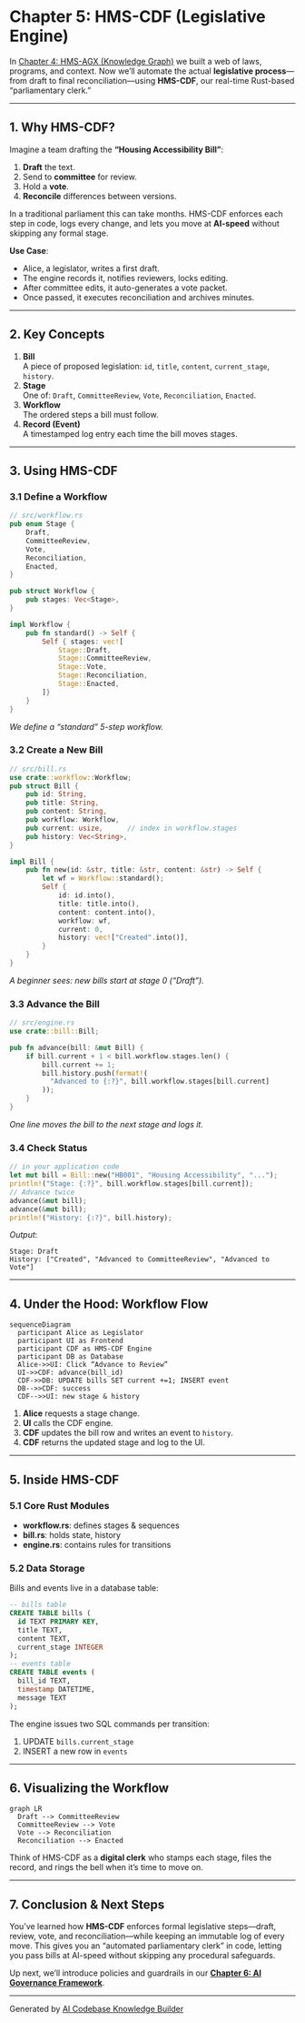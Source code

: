 # Chapter 5: HMS-CDF (Legislative Engine)

In [Chapter 4: HMS-AGX (Knowledge Graph)](04_hms_agx__knowledge_graph__.md) we built a web of laws, programs, and context. Now we’ll automate the actual **legislative process**—from draft to final reconciliation—using **HMS-CDF**, our real-time Rust-based “parliamentary clerk.”

---

## 1. Why HMS-CDF?

Imagine a team drafting the **“Housing Accessibility Bill”**:

1. **Draft** the text.  
2. Send to **committee** for review.  
3. Hold a **vote**.  
4. **Reconcile** differences between versions.  

In a traditional parliament this can take months. HMS-CDF enforces each step in code, logs every change, and lets you move at **AI-speed** without skipping any formal stage.

**Use Case**:  
- Alice, a legislator, writes a first draft.  
- The engine records it, notifies reviewers, locks editing.  
- After committee edits, it auto-generates a vote packet.  
- Once passed, it executes reconciliation and archives minutes.

---

## 2. Key Concepts

1. **Bill**  
   A piece of proposed legislation: `id`, `title`, `content`, `current_stage`, `history`.
2. **Stage**  
   One of: `Draft`, `CommitteeReview`, `Vote`, `Reconciliation`, `Enacted`.
3. **Workflow**  
   The ordered steps a bill must follow.
4. **Record (Event)**  
   A timestamped log entry each time the bill moves stages.

---

## 3. Using HMS-CDF

### 3.1 Define a Workflow

```rust
// src/workflow.rs
pub enum Stage {
    Draft,
    CommitteeReview,
    Vote,
    Reconciliation,
    Enacted,
}

pub struct Workflow {
    pub stages: Vec<Stage>,
}

impl Workflow {
    pub fn standard() -> Self {
        Self { stages: vec![
            Stage::Draft,
            Stage::CommitteeReview,
            Stage::Vote,
            Stage::Reconciliation,
            Stage::Enacted,
        ]}
    }
}
```
_We define a “standard” 5-step workflow._

### 3.2 Create a New Bill

```rust
// src/bill.rs
use crate::workflow::Workflow;
pub struct Bill {
    pub id: String,
    pub title: String,
    pub content: String,
    pub workflow: Workflow,
    pub current: usize,      // index in workflow.stages
    pub history: Vec<String>,
}

impl Bill {
    pub fn new(id: &str, title: &str, content: &str) -> Self {
        let wf = Workflow::standard();
        Self {
            id: id.into(),
            title: title.into(),
            content: content.into(),
            workflow: wf,
            current: 0,
            history: vec!["Created".into()],
        }
    }
}
```
_A beginner sees: new bills start at stage 0 (“Draft”)._

### 3.3 Advance the Bill

```rust
// src/engine.rs
use crate::bill::Bill;

pub fn advance(bill: &mut Bill) {
    if bill.current + 1 < bill.workflow.stages.len() {
        bill.current += 1;
        bill.history.push(format!(
          "Advanced to {:?}", bill.workflow.stages[bill.current]
        ));
    }
}
```
_One line moves the bill to the next stage and logs it._

### 3.4 Check Status

```rust
// in your application code
let mut bill = Bill::new("HB001", "Housing Accessibility", "...");
println!("Stage: {:?}", bill.workflow.stages[bill.current]);
// Advance twice
advance(&mut bill);
advance(&mut bill);
println!("History: {:?}", bill.history);
```
_Output_:  
```
Stage: Draft
History: ["Created", "Advanced to CommitteeReview", "Advanced to Vote"]
```

---

## 4. Under the Hood: Workflow Flow

```mermaid
sequenceDiagram
  participant Alice as Legislator
  participant UI as Frontend
  participant CDF as HMS-CDF Engine
  participant DB as Database
  Alice->>UI: Click “Advance to Review”
  UI->>CDF: advance(bill_id)
  CDF->>DB: UPDATE bills SET current +=1; INSERT event
  DB-->>CDF: success
  CDF-->>UI: new stage & history
```

1. **Alice** requests a stage change.  
2. **UI** calls the CDF engine.  
3. **CDF** updates the bill row and writes an event to `history`.  
4. **CDF** returns the updated stage and log to the UI.

---

## 5. Inside HMS-CDF

### 5.1 Core Rust Modules

- **workflow.rs**: defines stages & sequences  
- **bill.rs**: holds state, history  
- **engine.rs**: contains rules for transitions  

### 5.2 Data Storage

Bills and events live in a database table:

```sql
-- bills table
CREATE TABLE bills (
  id TEXT PRIMARY KEY,
  title TEXT,
  content TEXT,
  current_stage INTEGER
);
-- events table
CREATE TABLE events (
  bill_id TEXT,
  timestamp DATETIME,
  message TEXT
);
```

The engine issues two SQL commands per transition:  
1. UPDATE `bills.current_stage`  
2. INSERT a new row in `events`

---

## 6. Visualizing the Workflow

```mermaid
graph LR
  Draft --> CommitteeReview
  CommitteeReview --> Vote
  Vote --> Reconciliation
  Reconciliation --> Enacted
```
Think of HMS-CDF as a **digital clerk** who stamps each stage, files the record, and rings the bell when it’s time to move on.

---

## 7. Conclusion & Next Steps

You’ve learned how **HMS-CDF** enforces formal legislative steps—draft, review, vote, and reconciliation—while keeping an immutable log of every move. This gives you an “automated parliamentary clerk” in code, letting you pass bills at AI-speed without skipping any procedural safeguards.

Up next, we’ll introduce policies and guardrails in our **[Chapter 6: AI Governance Framework](06_ai_governance_framework_.md)**.

---

Generated by [AI Codebase Knowledge Builder](https://github.com/The-Pocket/Tutorial-Codebase-Knowledge)
